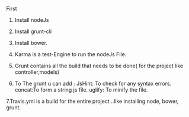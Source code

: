 First

1. Install nodeJs
2. Install grunt-cli
3. Install bower.

4. Karma is a test-Engine to run the nodeJs File.
5. Grunt contains all the build that needs to be done( for the project like controller,models)
6. To The grunt u can add :
   JsHint: To check for any syntax errors.
   concat:To form a string js file.
   uglify: To minify the file.

7.Travis.yml is a build for the entire project ..like installing node, bower, grunt.
